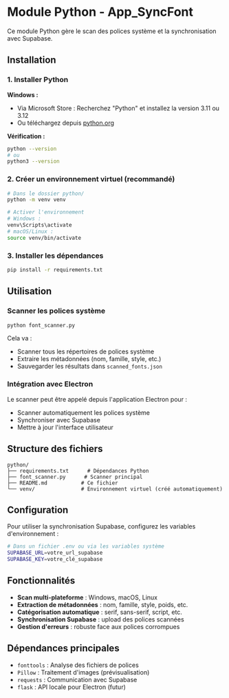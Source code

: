 # Module Python - App_SyncFont

Ce module Python gère le scan des polices système et la synchronisation avec Supabase.

## Installation

### 1. Installer Python

**Windows :**
- Via Microsoft Store : Recherchez "Python" et installez la version 3.11 ou 3.12
- Ou téléchargez depuis [python.org](https://www.python.org/downloads/)

**Vérification :**
```bash
python --version
# ou
python3 --version
```

### 2. Créer un environnement virtuel (recommandé)

```bash
# Dans le dossier python/
python -m venv venv

# Activer l'environnement
# Windows :
venv\Scripts\activate
# macOS/Linux :
source venv/bin/activate
```

### 3. Installer les dépendances

```bash
pip install -r requirements.txt
```

## Utilisation

### Scanner les polices système

```bash
python font_scanner.py
```

Cela va :
- Scanner tous les répertoires de polices système
- Extraire les métadonnées (nom, famille, style, etc.)
- Sauvegarder les résultats dans `scanned_fonts.json`

### Intégration avec Electron

Le scanner peut être appelé depuis l'application Electron pour :
- Scanner automatiquement les polices système
- Synchroniser avec Supabase
- Mettre à jour l'interface utilisateur

## Structure des fichiers

```
python/
├── requirements.txt      # Dépendances Python
├── font_scanner.py      # Scanner principal
├── README.md           # Ce fichier
└── venv/               # Environnement virtuel (créé automatiquement)
```

## Configuration

Pour utiliser la synchronisation Supabase, configurez les variables d'environnement :

```bash
# Dans un fichier .env ou via les variables système
SUPABASE_URL=votre_url_supabase
SUPABASE_KEY=votre_clé_supabase
```

## Fonctionnalités

- **Scan multi-plateforme** : Windows, macOS, Linux
- **Extraction de métadonnées** : nom, famille, style, poids, etc.
- **Catégorisation automatique** : serif, sans-serif, script, etc.
- **Synchronisation Supabase** : upload des polices scannées
- **Gestion d'erreurs** : robuste face aux polices corrompues

## Dépendances principales

- `fonttools` : Analyse des fichiers de polices
- `Pillow` : Traitement d'images (prévisualisation)
- `requests` : Communication avec Supabase
- `flask` : API locale pour Electron (futur) 